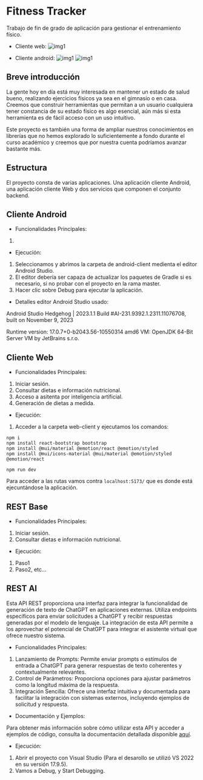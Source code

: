 # Fitness Tracker

Trabajo de fin de grado de aplicación para gestionar el entrenamiento físico.

- Cliente web:
![img1](capturas/web-img1.png)

- Cliente android:
![img1](capturas/android-img1.png)
![img1](capturas/android-img2.png)


## Breve introducción

La gente hoy en día está muy interesada en mantener un estado de salud bueno, realizando ejercicios físicos ya sea en el gimnasio o en casa. Creemos que construir herramientas que permitan a un usuario cualquiera tener constancia de su estado físico es algo esencial, aún más si esta herramienta es de fácil acceso con un uso intuitivo.

Este proyecto es también una forma de ampliar nuestros conocimientos en librerías que no hemos explorado lo suficientemente a fondo durante el curso académico y creemos que por nuestra cuenta podríamos avanzar bastante más.

## Estructura

El proyecto consta de varias aplicaciones. Una aplicación cliente Android, una aplicación cliente Web y dos servicios que componen el conjunto backend.

## Cliente Android

- Funcionalidades Principales:

1.

- Ejecución:

1. Seleccionamos y abrimos la carpeta de android-client medienta el editor Android Studio.
2. El editor debería ser capaza de actualizar los paquetes de Gradle si es necesario, si no probar con el proyecto en la rama master.
3. Hacer clic sobre Debug para ejecutar la aplicación.

- Detalles editor Android Studio usado:

Android Studio Hedgehog | 2023.1.1
Build #AI-231.9392.1.2311.11076708, built on November 9, 2023

Runtime version: 17.0.7+0-b2043.56-10550314 amd6
VM: OpenJDK 64-Bit Server VM by JetBrains s.r.o.

## Cliente Web

- Funcionalidades Principales:

1. Iniciar sesión.
2. Consultar dietas e información nutricional.
3. Acceso a asitenta por inteligencia artificial.
4. Generación de dietas a medida.

- Ejecución:

1. Acceder a la carpeta web-client y ejecutamos los comandos:

```shell
npm i
npm install react-bootstrap bootstrap
npm install @mui/material @emotion/react @emotion/styled
npm install @mui/icons-material @mui/material @emotion/styled @emotion/react

npm run dev
```

Para acceder a las rutas vamos contra ``localhost:5173/`` que es donde está ejecuntándose la aplicación.

## REST Base

- Funcionalidades Principales:

1. Iniciar sesión.
2. Consultar dietas e información nutricional.

- Ejecución:

1. Paso1
2. Paso2, etc...

## REST AI

Esta API REST proporciona una interfaz para integrar la funcionalidad de generación de texto de ChatGPT en aplicaciones externas. Utiliza endpoints específicos para enviar solicitudes a ChatGPT y recibir respuestas generadas por el modelo de lenguaje. La integración de esta API permite a los aprovechar el potencial de ChatGPT para integrar el asistente virtual que ofrece nuestro sistema.

- Funcionalidades Principales:

1. Lanzamiento de Prompts: Permite enviar prompts o estímulos de entrada a ChatGPT para generar respuestas de texto coherentes y contextualmente relevantes.
2. Control de Parámetros: Proporciona opciones para ajustar parámetros como la longitud máxima de la respuesta.
3. Integración Sencilla: Ofrece una interfaz intuitiva y documentada para facilitar la integración con sistemas externos, incluyendo ejemplos de solicitud y respuesta.

- Documentación y Ejemplos:

Para obtener más información sobre cómo utilizar esta API y acceder a ejemplos de código, consulta la documentación detallada disponible [aquí](/info/docs/Documentación%20API%20IA.pdf).

- Ejecución:

1. Abrir el proyecto con Visual Studio (Para el desarollo se utilizó VS 2022 en su versión 17.9.5).
2. Vamos a Debug, y Start Debugging.

